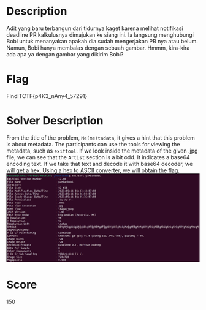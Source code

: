 # Description
Adit yang baru terbangun dari tidurnya kaget karena melihat notifikasi deadline PR kalkulusnya dimajukan ke siang ini. Ia langsung menghubungi Bobi untuk menanyakan apakah dia sudah mengerjakan PR nya atau belum. Namun, Bobi hanya membalas dengan sebuah gambar. Hmmm, kira-kira ada apa ya dengan gambar yang dikirim Bobi?

# Flag
FindITCTF{p4K3_nAny4_57291}

# Solver Description
From the title of the problem, ```Me(me)tadata```, it gives a hint that this problem is about metadata. The participants can use the tools for viewing the metadata, such as ```exiftool```. If we look inside the metadata of the given .jpg file, we can see that the ```Artist``` section is a bit odd. It indicates a base64 encoding text. If we take that text and decode it with base64 decoder, we will get a hex. Using a hex to ASCII converter, we will obtain the flag.
![solve](./solve.png)

# Score
150
